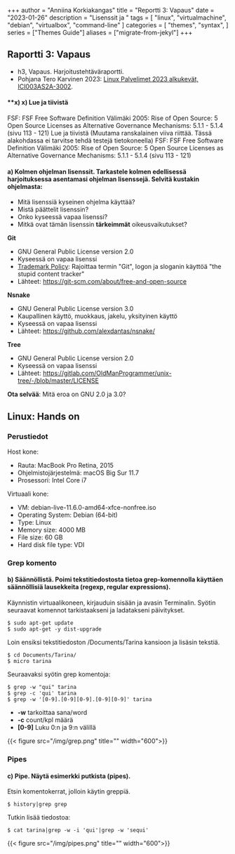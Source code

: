 +++
author = "Anniina Korkiakangas"
title = "Reportti 3: Vapaus"
date = "2023-01-26"
description = "Lisenssit ja "
tags = [
    "linux",
    "virtualmachine",
    "debian",
    "virtualbox",
    "command-line"
]
categories = [
    "themes",
    "syntax",
]
series = ["Themes Guide"]
aliases = ["migrate-from-jekyl"]
+++

## **Raportti 3: Vapaus**
- h3, Vapaus. Harjoitustehtäväraportti.
- Pohjana Tero Karvinen 2023: [Linux Palvelimet 2023 alkukevät, ICI003AS2A-3002](https://terokarvinen.com/2023/linux-palvelimet-2023-alkukevat/).

#### **x) x) Lue ja tiivistä 
FSF: FSF Free Software Definition
Välimäki 2005: Rise of Open Source: 5 Open Source Licenses as Alternative Governance Mechanisms: 5.1.1 - 5.1.4 (sivu 113 - 121)
 Lue ja tiivistä (Muutama ranskalainen viiva riittää. Tässä alakohdassa ei tarvitse tehdä testejä tietokoneella)
FSF: FSF Free Software Definition
Välimäki 2005: Rise of Open Source: 5 Open Source Licenses as Alternative Governance Mechanisms: 5.1.1 - 5.1.4 (sivu 113 - 121)

#### **a) Kolmen ohjelman lisenssit.** Tarkastele kolmen edellisessä harjoituksessa asentamasi ohjelman lisenssejä. Selvitä kustakin ohjelmasta:

- Mitä lisenssiä kyseinen ohjelma käyttää?
- Mistä päättelit lisenssin?
- Onko kyseessä vapaa lisenssi?
- Mitkä ovat tämän lisenssin **tärkeimmät** oikeusvaikutukset?

**Git**
- GNU General Public License version 2.0
- Kyseessä on vapaa lisenssi
- [Trademark Policy](https://git-scm.com/about/trademark): Rajoittaa termin "Git", logon ja sloganin käyttöä "the stupid content tracker" 
- Lähteet: https://git-scm.com/about/free-and-open-source 

**Nsnake**
- GNU General Public License version 3.0
- Kaupallinen käyttö, muokkaus, jakelu, yksityinen käyttö 
- Kyseessä on vapaa lisenssi
- Lähteet: https://github.com/alexdantas/nsnake/

**Tree**
- GNU General Public License version 2.0
- Kyseessä on vapaa lisenssi
- Lähteet: https://gitlab.com/OldManProgrammer/unix-tree/-/blob/master/LICENSE

**Ota selvää**: Mitä eroa on GNU 2.0 ja 3.0? 

## **Linux: Hands on**
### **Perustiedot** 

Host kone:
- Rauta: MacBook Pro Retina, 2015
- Ohjelmistojärjestelmä: macOS Big Sur 11.7
- Prosessori: Intel Core i7

Virtuaali kone: 
- VM: debian-live-11.6.0-amd64-xfce-nonfree.iso
- Operating System: Debian (64-bit)
- Type: Linux
- Memory size: 4000 MB
- File size: 60 GB
- Hard disk file type: VDI

### **Grep komento**

#### **b) Säännöllistä.** Poimi tekstitiedostosta tietoa grep-komennolla käyttäen säännöllisiä lausekkeita (regexp, regular expressions).

Käynnistin virtuaalikoneen, kirjauduin sisään ja avasin Terminalin. Syötin seuraavat komennot tarkistaakseni ja ladatakseni päivitykset.

    $ sudo apt-get update 
    $ sudo apt-get -y dist-upgrade

Loin ensiksi tekstitiedoston /Documents/Tarina kansioon ja lisäsin tekstiä.

    $ cd Documents/Tarina/
    $ micro tarina
    
Seuraavaksi syötin grep komentoja:

    $ grep -w "qui" tarina
    $ grep -c 'qui' tarina
    $ grep -w '[0-9].[0-9][0-9].[0-9][0-9]' tarina

- **-w** tarkoittaa sana/word
- **-c** count/kpl määrä
- **[0-9]** Luku 0:n ja 9:n välillä

{{< figure src="/img/grep.png" title="" width="600">}}

### **Pipes** 

#### **c) Pipe.** Näytä esimerkki putkista (pipes).

Etsin komentokerrat, jolloin käytin greppiä. 

    $ history|grep grep

Tutkin lisää tiedostoa:

    $ cat tarina|grep -w -i 'qui'|grep -w 'sequi'  

{{< figure src="/img/pipes.png" title="" width="600">}}


